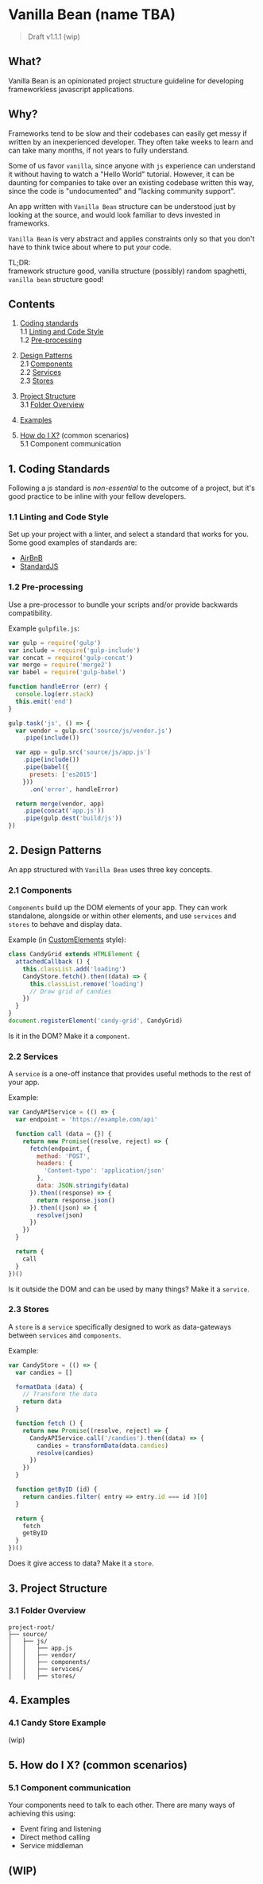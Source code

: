 # Vanilla Bean (name TBA)
> Draft v1.1.1 (wip)

## What?
Vanilla Bean is an opinionated project structure guideline for developing frameworkless javascript applications.

## Why?
Frameworks tend to be slow and their codebases can easily get messy if written by an inexperienced developer. They often take weeks to learn and can take many months, if not years to fully understand.

Some of us favor `vanilla`, since anyone with `js` experience can understand it without having to watch a "Hello World" tutorial. However, it can be daunting for companies to take over an existing codebase written this way, since the code is "undocumented" and "lacking community support".

An app written with `Vanilla Bean` structure can be understood just by looking at the source, and would look familiar to devs invested in frameworks.

`Vanilla Bean` is very abstract and applies constraints only so that you don't have to think twice about where to put your code.

TL;DR:  
framework structure good, vanilla structure (possibly) random spaghetti, `vanilla bean` structure good!

## Contents
1. [Coding standards](#1-coding-standards)  
  1.1 [Linting and Code Style](#11-linting-and-code-style)  
  1.2 [Pre-processing](#12-pre-processing)

2. [Design Patterns](#2-design-patterns)  
  2.1 [Components](#21-components)  
  2.2 [Services](#22-services)  
  2.3 [Stores](#23-stores)  

3. [Project Structure](#3-project-structure)  
  3.1 [Folder Overview](#31-folder-overview)

4. [Examples](#4-examples)

5. [How do I X?](#5-how-do-i-x) (common scenarios)  
  5.1 Component communication

## 1. Coding Standards
Following a js standard is _non-essential_ to the outcome of a project, but it's good practice to be inline with your fellow developers.

### 1.1 Linting and Code Style
Set up your project with a linter, and select a standard that works for you.  
Some good examples of standards are:  

- [AirBnB](https://github.com/airbnb/javascript)
- [StandardJS](http://standardjs.com/rules.html)

### 1.2 Pre-processing
Use a pre-processor to bundle your scripts and/or provide backwards compatibility.

Example `gulpfile.js`:
```js
var gulp = require('gulp')
var include = require('gulp-include')
var concat = require('gulp-concat')
var merge = require('merge2')
var babel = require('gulp-babel')

function handleError (err) {
  console.log(err.stack)
  this.emit('end')
}

gulp.task('js', () => {
  var vendor = gulp.src('source/js/vendor.js')
    .pipe(include())

  var app = gulp.src('source/js/app.js')
    .pipe(include())
    .pipe(babel({
      presets: ['es2015']
    }))
      .on('error', handleError)

  return merge(vendor, app)
    .pipe(concat('app.js'))
    .pipe(gulp.dest('build/js'))
})
```

## 2. Design Patterns
An app structured with `Vanilla Bean` uses three key concepts.

### 2.1 Components
`Components` build up the DOM elements of your app. They can work standalone, alongside or within other elements, and use `services` and `stores` to behave and display data.

Example (in [CustomElements](https://developer.mozilla.org/en-US/docs/Web/Web_Components/Custom_Elements/Custom_Elements_with_Classes) style):  
```js
class CandyGrid extends HTMLElement {
  attachedCallback () {
    this.classList.add('loading')
    CandyStore.fetch().then((data) => {
      this.classList.remove('loading')
      // Draw grid of candies
    })
  }
}
document.registerElement('candy-grid', CandyGrid)
```

Is it in the DOM? Make it a `component`.

### 2.2 Services
A `service` is a one-off instance that provides useful methods to the rest of your app.

Example:
```js
var CandyAPIService = (() => {
  var endpoint = 'https://example.com/api'

  function call (data = {}) {
    return new Promise((resolve, reject) => {
      fetch(endpoint, {
        method: 'POST',
        headers: {
          'Content-type': 'application/json'
        },
        data: JSON.stringify(data)
      }).then((response) => {
        return response.json()
      }).then((json) => {
        resolve(json)
      })
    })
  }

  return {
    call
  }
})()
```

Is it outside the DOM and can be used by many things? Make it a `service`.

### 2.3 Stores
A `store` is a `service` specifically designed to work as data-gateways between `services` and `components`.

Example:
```js
var CandyStore = (() => {
  var candies = []

  formatData (data) {
    // Transform the data
    return data
  }

  function fetch () {
    return new Promise((resolve, reject) => {
      CandyAPIService.call('/candies').then((data) => {
        candies = transformData(data.candies)
        resolve(candies)
      })
    })
  }

  function getByID (id) {
    return candies.filter( entry => entry.id === id )[0]
  }

  return {
    fetch
    getByID
  }
})()
```

Does it give access to data? Make it a `store`.

## 3. Project Structure
### 3.1 Folder Overview
```
project-root/
├── source/
│   ├── js/
│   │   ├── app.js
│   │   ├── vendor/
│   │   ├── components/
│   │   ├── services/
│   │   ├── stores/
```

## 4. Examples
### 4.1 Candy Store Example
(wip)

## 5. How do I X? (common scenarios)
### 5.1 Component communication
Your components need to talk to each other. There are many ways of achieving this using:
- Event firing and listening
- Direct method calling
- Service middleman

## (WIP)
